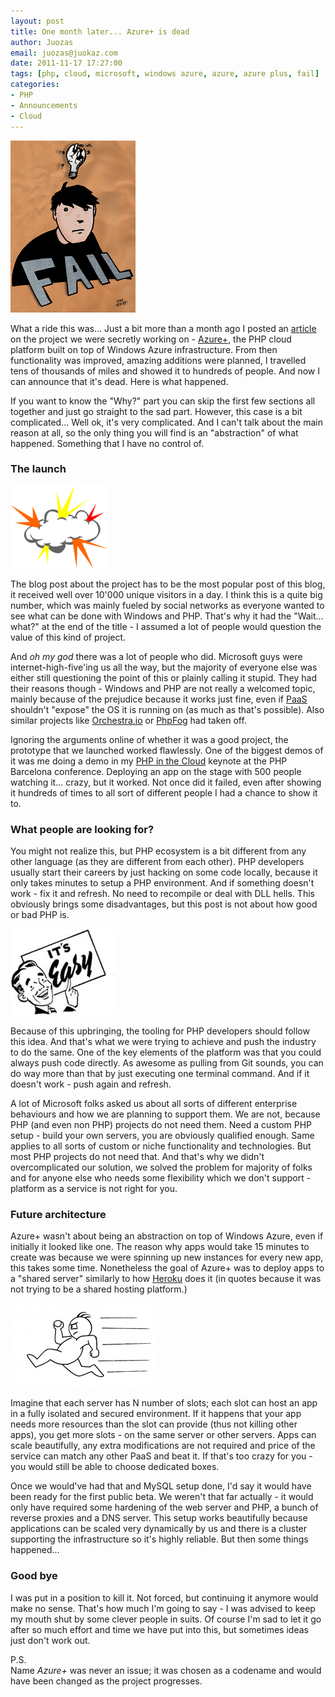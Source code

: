 ```yaml
---
layout: post
title: One month later... Azure+ is dead
author: Juozas
email: juozas@juokaz.com
date: 2011-11-17 17:27:00
tags: [php, cloud, microsoft, windows azure, azure, azure plus, fail]
categories:
- PHP
- Announcements
- Cloud
---
```


<div class="alignright" ><img src="/media/fail.jpg" alt="Fail"></div>

What a ride this was... Just a bit more than a month ago I posted an [article](http://blog.webspecies.co.uk/2011-10-03/we-built-a-cloud-platform-for-php-wait-what.html) on the project we were secretly working on - [Azure+](http://cloud.webspecies.co.uk/), the PHP cloud platform built on top of Windows Azure infrastructure. From then functionality was improved, amazing additions were planned, I travelled tens of thousands of miles and showed it to hundreds of people. And now I can announce that it's dead. Here is what happened.

<!--more-->

If you want to know the "Why?" part you can skip the first few sections all together and just go straight to the sad part. However, this case is a bit complicated... Well ok, it's very complicated. And I can't talk about the main reason at all, so the only thing you will find is an "abstraction" of what happened. Something that I have no control of.

### The launch

<div class="alignleft" ><img src="/media/explode.gif" alt="Launch" class="noborder"></div>

The blog post about the project has to be the most popular post of this blog, it received well over 10'000 unique visitors in a day. I think this is a quite big number, which was mainly fueled by social networks as everyone wanted to see what can be done with Windows and PHP. That's why it had the "Wait... what?" at the end of the title - I assumed a lot of people would question the value of this kind of project.

And *oh my god* there was a lot of people who did. Microsoft guys were internet-high-five'ing us all the way, but the majority of everyone else was either still questioning the point of this or plainly calling it stupid. They had their reasons though - Windows and PHP are not really a welcomed topic, mainly because of the prejudice because it works just fine, even if [PaaS](http://en.wikipedia.org/wiki/Platform_as_a_service) shouldn't "expose" the OS it is running on (as much as that's possible). Also similar projects like [Orchestra.io](http://orchestra.io/) or [PhpFog](http://phpfog.com/) had taken off.

Ignoring the arguments online of whether it was a good project, the prototype that we launched worked flawlessly. One of the biggest demos of it was me doing a demo in my [PHP in the Cloud]( http://www.slideshare.net/juokaz/php-in-the-cloud-php-barcelona) keynote at the PHP Barcelona conference. Deploying an app on the stage with 500 people watching it... crazy, but it worked. Not once did it failed, even after showing it hundreds of times to all sort of different people I had a chance to show it to.

### What people are looking for?

You might not realize this, but PHP ecosystem is a bit different from any other language (as they are different from each other). PHP developers usually start their careers by just hacking on some code locally, because it only takes minutes to setup a PHP environment. And if something doesn't work - fix it and refresh. No need to recompile or deal with DLL hells. This obviously brings some disadvantages, but this post is not about how good or bad PHP is.

<div class="alignright" ><img src="/media/its-easy.jpg" alt="It's easy" class="noborder"></div>

Because of this upbringing, the tooling for PHP developers should follow this idea. And that's what we were trying to achieve and push the industry to do the same. One of the key elements of the platform was that you could always push code directly. As awesome as pulling from Git sounds, you can do way more than that by just executing one terminal command. And if it doesn't work - push again and refresh. 

A lot of Microsoft folks asked us about all sorts of different enterprise behaviours and how we are planning to support them. We are not, because PHP (and even non PHP) projects do not need them. Need a custom PHP setup - build your own servers, you are obviously qualified enough. Same applies to all sorts of custom or niche functionality and technologies. But most PHP projects do not need that. And that's why we didn't overcomplicated our solution, we solved the problem for majority of folks and for anyone else who needs some flexibility which we don't support - platform as a service is not right for you.

### Future architecture

Azure+ wasn't about being an abstraction on top of Windows Azure, even if initially it looked like one. The reason why apps would take 15 minutes to create was because we were spinning up new instances for every new app, this takes some time. Nonetheless the goal of Azure+ was to deploy apps to a "shared server" similarly to how [Heroku](http://www.heroku.com/how) does it (in quotes because it was not trying to be a shared hosting platform.)

<div class="alignleft" ><img src="/media/fast.jpg" alt="Fast!" class="noborder"></div>

Imagine that each server has N number of slots; each slot can host an app in a fully isolated and secured environment. If it happens that your app needs more resources than the slot can provide (thus not killing other apps), you get more slots - on the same server or other servers. Apps can scale beautifully, any extra modifications are not required and price of the service can match any other PaaS and beat it. If that's too crazy for you - you would still be able to choose dedicated boxes.

Once we would've had that and MySQL setup done, I'd say it would have been ready for the first public beta. We weren't that far actually - it would only have required some hardening of the web server and PHP, a bunch of reverse proxies and a DNS server. This setup works beautifully because applications can be scaled very dynamically by us and there is a cluster supporting the infrastructure so it's highly reliable. But then some things happened...

### Good bye

I was put in a position to kill it. Not forced, but continuing it anymore would make no sense. That's how much I'm going to say - I was advised to keep my mouth shut by some clever people in suits. Of course I'm sad to let it go after so much effort and time we have put into this, but sometimes ideas just don't work out.

P.S.  
Name *Azure+* was never an issue; it was chosen as a codename and would have been changed as the project progresses. 
